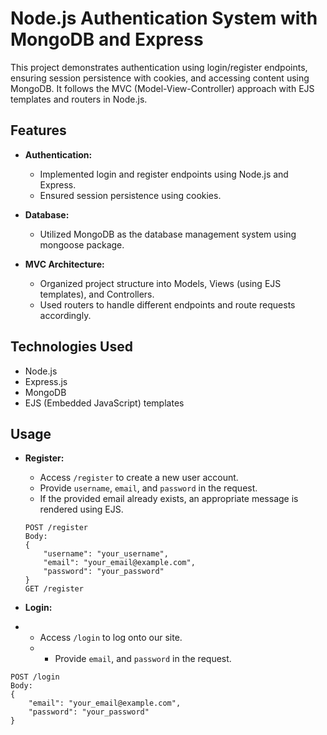 # Node.js Authentication System with MongoDB and Express

This project demonstrates authentication using login/register endpoints, ensuring session persistence with cookies, and accessing content using MongoDB. It follows the MVC (Model-View-Controller) approach with EJS templates and routers in Node.js.

## Features

- **Authentication:**
  - Implemented login and register endpoints using Node.js and Express.
  - Ensured session persistence using cookies.
  
- **Database:**
  - Utilized MongoDB as the database management system using mongoose package.

- **MVC Architecture:**
  - Organized project structure into Models, Views (using EJS templates), and Controllers.
  - Used routers to handle different endpoints and route requests accordingly.

## Technologies Used

- Node.js
- Express.js
- MongoDB
- EJS (Embedded JavaScript) templates
  
## Usage

- **Register:**
  - Access `/register` to create a new user account.
  - Provide `username`, `email`, and `password` in the request.
  - If the provided email already exists, an appropriate message is rendered using EJS.

  ```plaintext
  POST /register
  Body:
  {
      "username": "your_username",
      "email": "your_email@example.com",
      "password": "your_password"
  }
  GET /register
- **Login:**
- - Access `/login` to log onto our site.
  - - Provide `email`, and `password` in the request.

  
```plaintext
POST /login
Body:
{
    "email": "your_email@example.com",
    "password": "your_password"
}
